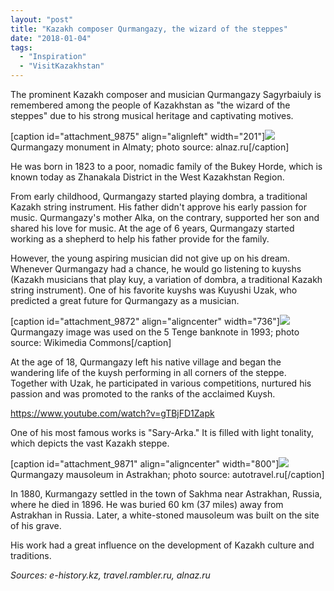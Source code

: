 ```yaml
---
layout: "post"
title: "Kazakh composer Qurmangazy, the wizard of the steppes"
date: "2018-01-04"
tags: 
  - "Inspiration"
  - "VisitKazakhstan"
---
```


The prominent Kazakh composer and musician Qurmangazy Sagyrbaiuly is remembered among the people of Kazakhstan as "the wizard of the steppes" due to his strong musical heritage and captivating motives.

[caption id="attachment_9875" align="alignleft" width="201"]![](/assets/images/2018-01-04-kazakh-composer-qurmangazy-the-wizard-of-the-steppes-kurmangazy-monument-in-Almaty-201x300.jpg) Qurmangazy monument in Almaty; photo source: alnaz.ru[/caption]

He was born in 1823 to a poor, nomadic family of the Bukey Horde, which is known today as Zhanakala District in the West Kazakhstan Region.

From early childhood, Qurmangazy started playing dombra, a traditional Kazakh string instrument. His father didn't approve his early passion for music. Qurmangazy's mother Alka, on the contrary, supported her son and shared his love for music. At the age of 6 years, Qurmangazy started working as a shepherd to help his father provide for the family.

However, the young aspiring musician did not give up on his dream. Whenever Qurmangazy had a chance, he would go listening to kuyshs (Kazakh musicians that play kuy, a variation of dombra, a traditional Kazakh string instrument). One of his favorite kuyshs was Kuyushi Uzak, who predicted a great future for Qurmangazy as a musician.

[caption id="attachment_9872" align="aligncenter" width="736"]![](/assets/images/2018-01-04-kazakh-composer-qurmangazy-the-wizard-of-the-steppes-Kazakhstan-1993-Bill-5-Obverse.jpg) Qurmangazy image was used on the 5 Tenge banknote in 1993; photo source: Wikimedia Commons[/caption]

At the age of 18, Qurmangazy left his native village and began the wandering life of the kuysh performing in all corners of the steppe. Together with Uzak, he participated in various competitions, nurtured his passion and was promoted to the ranks of the acclaimed Kuysh.

https://www.youtube.com/watch?v=gTBjFD1Zapk

One of his most famous works is "Sary-Arka." It is filled with light tonality, which depicts the vast Kazakh steppe.

[caption id="attachment_9871" align="aligncenter" width="800"]![](/assets/images/2018-01-04-kazakh-composer-qurmangazy-the-wizard-of-the-steppes-Qurmangazy-mausoleum-Astrakhan.jpg) Qurmangazy mausoleum in Astrakhan; photo source: autotravel.ru[/caption]

In 1880, Kurmangazy settled in the town of Sakhma near Astrakhan, Russia, where he died in 1896. He was buried 60 km (37 miles) away from Astrakhan in Russia. Later, a white-stoned mausoleum was built on the site of his grave.

His work had a great influence on the development of Kazakh culture and traditions.

_Sources: e-history.kz, travel.rambler.ru, alnaz.ru_